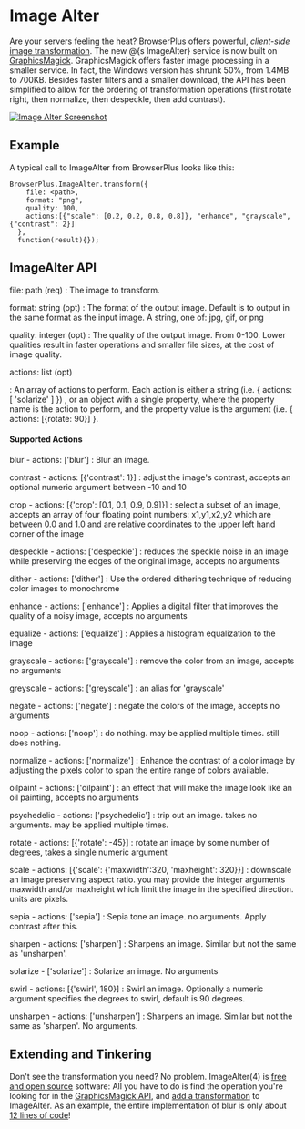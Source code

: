 # Image Alter

Are your servers feeling the heat? BrowserPlus offers powerful, *client-side* [image
transformation](/demo/imagealter/). The new @{s ImageAlter} service is now built on
[GraphicsMagick](http://www.graphicsmagick.org/). GraphicsMagick offers faster image processing
in a smaller service. In fact, the Windows version has shrunk 50%, from 1.4MB to 700KB. Besides
faster filters and a smaller download, the API has been simplified to allow for the ordering of
transformation operations (first rotate right, then normalize, then despeckle, then add
contrast).

[![Image Alter Screenshot](/i/d/imagealter.jpg)](/demo/imagealter/)

## Example

A typical call to ImageAlter from BrowserPlus looks like this:

~~~~
BrowserPlus.ImageAlter.transform({
    file: <path>, 
    format: "png", 
    quality: 100, 
    actions:[{"scale": [0.2, 0.2, 0.8, 0.8]}, "enhance", "grayscale", {"contrast": 2}]
  }, 
  function(result){});
~~~~

## ImageAlter API

file: path (req)
: The image to transform.

format: string (opt)
: The format of the output image. Default is to output in the same format as the input image. A
string, one of: jpg, gif, or png

quality: integer (opt)
: The quality of the output image. From 0-100. Lower qualities result in faster operations and
smaller file sizes, at the cost of image quality.

actions: list (opt)

: An array of actions to perform. Each action is either a string (i.e. { actions: [ 'solarize' ]
}) , or an object with a single property, where the property name is the action to perform, and
the property value is the argument (i.e. { actions: [{rotate: 90}] }.

#### Supported Actions

blur - actions: ['blur']
: Blur an image.

contrast - actions: [{'contrast': 1}]
: adjust the image's contrast, accepts an optional numeric argument between -10 and 10

crop - actions: [{'crop': [0.1, 0.1, 0.9, 0.9]}]
: select a subset of an image, accepts an array of four floating point numbers: x1,y1,x2,y2 which are between 0.0 and 1.0 and are relative coordinates to the upper left hand corner of the image

despeckle - actions: ['despeckle']
: reduces the speckle noise in an image while preserving the edges of the original image, accepts no arguments

dither - actions: ['dither']
: Use the ordered dithering technique of reducing color images to monochrome

enhance - actions: ['enhance']
: Applies a digital filter that improves the quality of a noisy image, accepts no arguments

equalize - actions: ['equalize']
: Applies a histogram equalization to the image

grayscale - actions: ['grayscale']
: remove the color from an image, accepts no arguments

greyscale - actions: ['greyscale']
: an alias for 'grayscale'

negate - actions: ['negate']
: negate the colors of the image, accepts no arguments

noop - actions: ['noop']
: do nothing. may be applied multiple times. still does nothing.

normalize - actions: ['normalize']
: Enhance the contrast of a color image by adjusting the pixels color to span the entire range of colors available.

oilpaint - actions: ['oilpaint']
: an effect that will make the image look like an oil painting, accepts no arguments

psychedelic - actions: ['psychedelic']
: trip out an image. takes no arguments. may be applied multiple times.

rotate - actions: [{'rotate': -45}]
: rotate an image by some number of degrees, takes a single numeric argument

scale - actions: [{'scale': {'maxwidth':320, 'maxheight': 320}}]
: downscale an image preserving aspect ratio. you may provide the integer arguments maxwidth and/or maxheight which limit the image in the specified direction. units are pixels.

sepia - actions: ['sepia']
: Sepia tone an image. no arguments. Apply contrast after this.

sharpen - actions: ['sharpen']
: Sharpens an image. Similar but not the same as 'unsharpen'.

solarize - ['solarize']
: Solarize an image. No arguments

swirl - actions: [{'swirl', 180}]
: Swirl an image. Optionally a numeric argument specifies the degrees to swirl, default is 90 degrees.

unsharpen - actions: ['unsharpen']
: Sharpens an image. Similar but not the same as 'sharpen'. No arguments.

## Extending and Tinkering

Don't see the transformation you need? No problem. ImageAlter(4) is [free and open
source](http://github.com/lloyd/bp-imagealter) software: All you have to do is find the operation
you're looking for in the [GraphicsMagick API](http://www.graphicsmagick.org/api/api.html), and
[add a
transformation](http://github.com/lloyd/bp-imagealter/blob/master/src/Transformations.cpp#L510)
to ImageAlter. As an example, the entire implementation of blur is only about [12 lines of
code](http://github.com/lloyd/bp-imagealter/commit/d9fb80f9402af737830fc3456f98532530cfb973)!